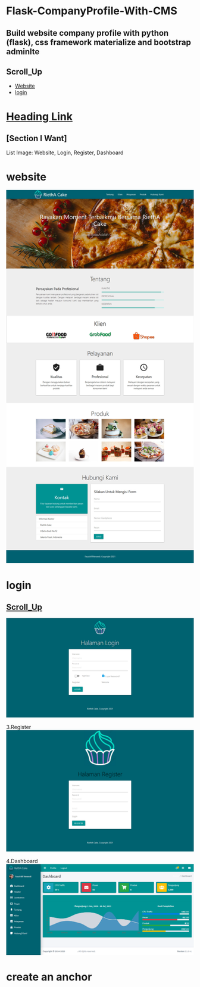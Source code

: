 # Flask-CompanyProfile-With-CMS
## Build website company profile with python (flask), css framework materialize and bootstrap adminlte
## Scroll_Up
* [Website](#website)
* [login](#login)




# [Heading Link](#section-i-want)

## [Section I Want] 
List Image:
Website, Login, Register, Dashboard


# website
![alt text](https://raw.githubusercontent.com/fauziafifnevandi/Flask-CompanyProfile-With-CMS/main/screenshoot/website.jpg)

# login
## [Scroll_Up](#scrollup)
![alt text](https://raw.githubusercontent.com/fauziafifnevandi/Flask-CompanyProfile-With-CMS/main/screenshoot/login.png)

3.Register
![alt text](https://raw.githubusercontent.com/fauziafifnevandi/Flask-CompanyProfile-With-CMS/main/screenshoot/register.png)

4.Dashboard
![alt text](https://raw.githubusercontent.com/fauziafifnevandi/Flask-CompanyProfile-With-CMS/main/screenshoot/dashboard.png)

# create an anchor
